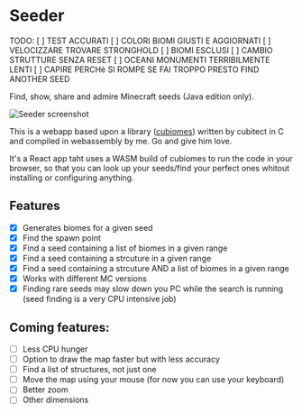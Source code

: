 # Seeder

TODO:
[ ] TEST ACCURATI
[ ] COLORI BIOMI GIUSTI E AGGIORNATI
[ ] VELOCIZZARE TROVARE STRONGHOLD
[ ] BIOMI ESCLUSI
[ ] CAMBIO STRUTTURE SENZA RESET
[ ] OCEANI MONUMENTI TERRIBILMENTE LENTI
[ ] CAPIRE PERCHé SI ROMPE SE FAI TROPPO PRESTO FIND ANOTHER SEED

Find, show, share and admire Minecraft seeds (Java edition only).

![Seeder screenshot](https://i.ibb.co/37Qptpq/seeder.png)

This is a webapp based upon a library ([cubiomes](https://github.com/Cubitect/cubiomes))
written by cubitect in C and compiled in webassembly by me.
Go and give him love.

It's a React app taht uses a WASM build of cubiomes to run the code in your browser, so that you
can look up your seeds/find your perfect ones whitout installing or configuring anything.

## Features

- [x] Generates biomes for a given seed
- [x] Find the spawn point
- [x] Find a seed containing a list of biomes in a given range
- [x] Find a seed containing a strcuture in a given range
- [x] Find a seed containing a strcuture AND a list of biomes in a given range
- [x] Works with different MC versions
- [x] Finding rare seeds may slow down you PC while the search is running (seed finding is a very CPU intensive job)

## Coming features:
- [ ] Less CPU hunger
- [ ] Option to draw the map faster but with less accuracy
- [ ] Find a list of structures, not just one
- [ ] Move the map using your mouse (for now you can use your keyboard)
- [ ] Better zoom
- [ ] Other dimensions

